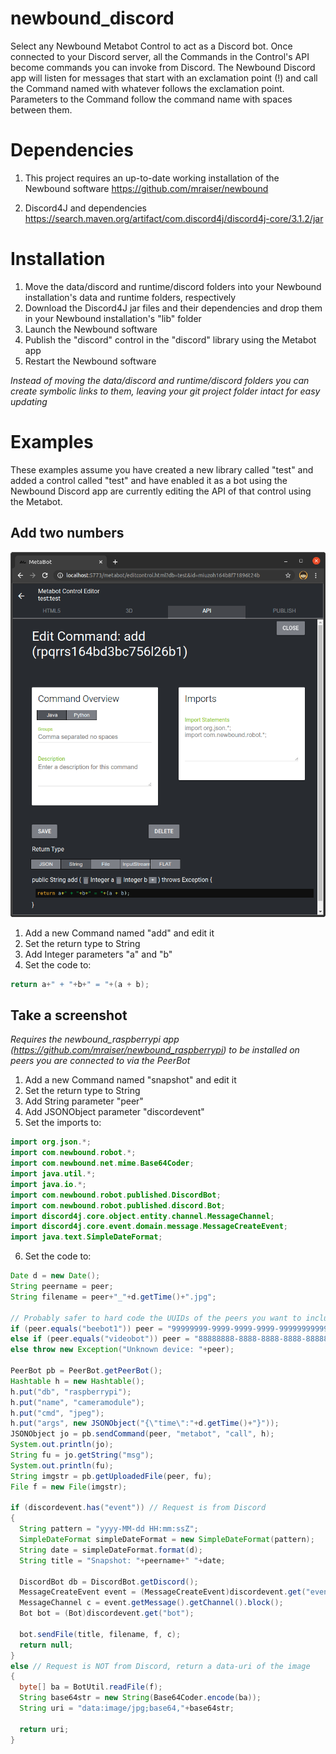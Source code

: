 # newbound_discord
Select any Newbound Metabot Control to act as a Discord bot. Once connected to your Discord server, all the Commands in the Control's API become commands you can invoke from Discord. The Newbound Discord app will listen for messages that start with an exclamation point (!) and call the Command named with whatever follows the exclamation point. Parameters to the Command follow the command name with spaces between them.

# Dependencies
1. This project requires an up-to-date working installation of the Newbound software
   https://github.com/mraiser/newbound

2. Discord4J and dependencies
   https://search.maven.org/artifact/com.discord4j/discord4j-core/3.1.2/jar

# Installation
1. Move the data/discord and runtime/discord folders into your Newbound installation's data and runtime folders, respectively
2. Download the Discord4J jar files and their dependencies and drop them in your Newbound installation's "lib" folder
3. Launch the Newbound software
4. Publish the "discord" control in the "discord" library using the Metabot app
5. Restart the Newbound software

*Instead of moving the data/discord and runtime/discord folders you can create symbolic links to them, leaving your git project folder intact for easy updating*

# Examples
These examples assume you have created a new library called "test" and added a control called "test" and have enabled it as a bot using the Newbound Discord app are currently editing the API of that control using the Metabot.

## Add two numbers
![Screenshot](doc/screenshot_add.png)
1. Add a new Command named "add" and edit it
2. Set the return type to String
3. Add Integer parameters "a" and "b"
4. Set the code to:
```java
return a+" + "+b+" = "+(a + b);
```
## Take a screenshot
*Requires the newbound_raspberrypi app (https://github.com/mraiser/newbound_raspberrypi) to be installed on peers you are connected to via the PeerBot*
1. Add a new Command named "snapshot" and edit it
2. Set the return type to String
3. Add String parameter "peer"
4. Add JSONObject parameter "discordevent"
5. Set the imports to:

```java
import org.json.*;
import com.newbound.robot.*;
import com.newbound.net.mime.Base64Coder;
import java.util.*;
import java.io.*;
import com.newbound.robot.published.DiscordBot;
import com.newbound.robot.published.discord.Bot;
import discord4j.core.object.entity.channel.MessageChannel;
import discord4j.core.event.domain.message.MessageCreateEvent;
import java.text.SimpleDateFormat;
```
6. Set the code to:
```java
Date d = new Date();
String peername = peer;
String filename = peer+"_"+d.getTime()+".jpg";

// Probably safer to hard code the UUIDs of the peers you want to include rather than looking up the UUIDs by peer name.
if (peer.equals("beebot1")) peer = "99999999-9999-9999-9999-999999999999";
else if (peer.equals("videobot")) peer = "88888888-8888-8888-8888-888888888888";
else throw new Exception("Unknown device: "+peer);

PeerBot pb = PeerBot.getPeerBot();
Hashtable h = new Hashtable();
h.put("db", "raspberrypi");
h.put("name", "cameramodule");
h.put("cmd", "jpeg");
h.put("args", new JSONObject("{\"time\":"+d.getTime()+"}"));
JSONObject jo = pb.sendCommand(peer, "metabot", "call", h);
System.out.println(jo);
String fu = jo.getString("msg");
System.out.println(fu);
String imgstr = pb.getUploadedFile(peer, fu);
File f = new File(imgstr);

if (discordevent.has("event")) // Request is from Discord
{
  String pattern = "yyyy-MM-dd HH:mm:ssZ";
  SimpleDateFormat simpleDateFormat = new SimpleDateFormat(pattern);
  String date = simpleDateFormat.format(d);
  String title = "Snapshot: "+peername+" "+date;

  DiscordBot db = DiscordBot.getDiscord();
  MessageCreateEvent event = (MessageCreateEvent)discordevent.get("event");
  MessageChannel c = event.getMessage().getChannel().block();
  Bot bot = (Bot)discordevent.get("bot");
  
  bot.sendFile(title, filename, f, c);
  return null;
}
else // Request is NOT from Discord, return a data-uri of the image
{
  byte[] ba = BotUtil.readFile(f);
  String base64str = new String(Base64Coder.encode(ba));
  String uri = "data:image/jpg;base64,"+base64str;

  return uri;
}
```

